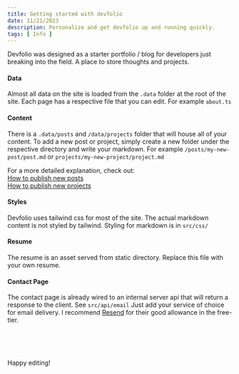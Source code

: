 ```yaml
---
title: Getting started with devfolio
date: 11/21/2023
description: Personalize and get devfolio up and running quickly.
tags: [ Info ]
---
```


Devfolio was designed as a starter portfolio / blog for developers just breaking into the field. A place to store thoughts and projects. 

#### Data

Almost all data on the site is loaded from the `.data` folder at the root of the site. Each page has a respective file that you can edit. For example `about.ts`

#### Content 

There is a `.data/posts` and `/data/projects` folder that will house all of your content. To add a new post or project, simply create a new folder under the respective directory and write your markdown. For example `/posts/my-new-post/post.md` or `projects/my-new-project/project.md`

For a more detailed explanation, check out:<br/>
[How to publish new posts](/posts/how-to-publish-new-posts) <br/>
[How to publish new projects](/posts/how-to-publish-new-projects)

#### Styles
Devfolio uses tailwind css for most of the site. The actual markdown content is not styled by tailwind. Styling for markdown is in `src/css/`

#### Resume
The resume is an asset served from static directory. Replace this file with your own resume.

#### Contact Page
The contact page is already wired to an internal server api that will return a response to the client. See `src/api/email` Just add your service of choice for email delivery. I recommend [Resend](https://resend.com/) for their good allowance in the free-tier.

<br/>
<br/>
<br/>

Happy editing!